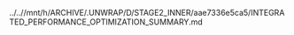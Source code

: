../..//mnt/h/ARCHIVE/.UNWRAP/D/STAGE2_INNER/aae7336e5ca5/INTEGRATED_PERFORMANCE_OPTIMIZATION_SUMMARY.md